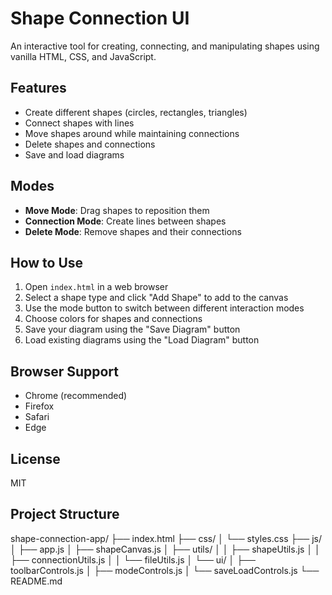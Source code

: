 # Shape Connection UI

An interactive tool for creating, connecting, and manipulating shapes using vanilla HTML, CSS, and JavaScript.

## Features

- Create different shapes (circles, rectangles, triangles)
- Connect shapes with lines
- Move shapes around while maintaining connections
- Delete shapes and connections
- Save and load diagrams

## Modes

- **Move Mode**: Drag shapes to reposition them
- **Connection Mode**: Create lines between shapes
- **Delete Mode**: Remove shapes and their connections

## How to Use

1. Open `index.html` in a web browser
2. Select a shape type and click "Add Shape" to add to the canvas
3. Use the mode button to switch between different interaction modes
4. Choose colors for shapes and connections
5. Save your diagram using the "Save Diagram" button
6. Load existing diagrams using the "Load Diagram" button

## Browser Support

- Chrome (recommended)
- Firefox
- Safari
- Edge

## License

MIT

## Project Structure

shape-connection-app/
├── index.html
├── css/
│   └── styles.css
├── js/
│   ├── app.js
│   ├── shapeCanvas.js
│   ├── utils/
│   │   ├── shapeUtils.js
│   │   ├── connectionUtils.js
│   │   └── fileUtils.js
│   └── ui/
│       ├── toolbarControls.js
│       ├── modeControls.js
│       └── saveLoadControls.js
└── README.md